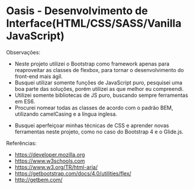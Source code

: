 # Oasis - Desenvolvimento de Interface(HTML/CSS/SASS/Vanilla JavaScript)

Observações:

- Neste projeto utilizei o Bootstrap como framework apenas para reaproveitar as classes de flexbox, para tornar o desenvolvimento do front-end mais ágil.
- Busquei utilizar somente funções de JavaScript puro, pesquisei uma boa parte das soluções, porém utilizei as que melhor eu compreendi.
- Utilizei somente bibliotecas de JS puro, buscando sempre ferramentas em ES6.
- Procurei nomear todas as classes de acordo com o padrão BEM, utilizando camelCasing e a língua inglesa.

* Busquei aperfeiçoar minhas técnicas de CSS e aprender novas ferramentas neste projeto, como no caso do Bootstrap 4 e o Glide.js. 


Referências:

- https://developer.mozilla.org
- https://www.w3schools.com
- https://www.w3.org/TR/html-aria/
- https://getbootstrap.com/docs/4.0/utilities/flex/
- http://getbem.com/
